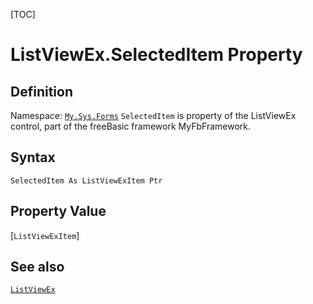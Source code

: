 [TOC]
# ListViewEx.SelectedItem Property

## Definition
Namespace: [`My.Sys.Forms`](My.Sys.Forms.md)
`SelectedItem` is property of the ListViewEx control, part of the freeBasic framework MyFbFramework.
## Syntax
```freeBasic
SelectedItem As ListViewExItem Ptr
```
## Property Value
[`ListViewExItem`]
## See also
[`ListViewEx`](ListViewEx.md)
